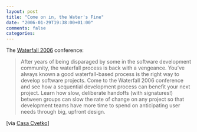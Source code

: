 ```yaml
---
layout: post
title: "Come on in, the Water's Fine"
date: "2006-01-29T19:38:00+01:00"
comments: false
categories: 
---
```


<p>The <a href="http://www.waterfall2006.com/">Waterfall 2006</a> conference:</p>

<blockquote>
<p>After years of being disparaged by some in the software development community, the waterfall process is back with a vengeance. You&#8217;ve always known a good waterfall-based process is the right way to develop software projects. Come to the Waterfall 2006 conference and see how a sequential development process can benefit your next project. Learn how slow, deliberate handoffs (with signatures!) between groups can slow the rate of change on any project so that development teams have more time to spend on anticipating user needs through big, upfront design.</p>
</blockquote>

<p>[via <a href="http://cvetko.blogs.com/casa_cvetko/2006/01/endlich_hat_jem.html">Casa Cvetko</a>]</p>


